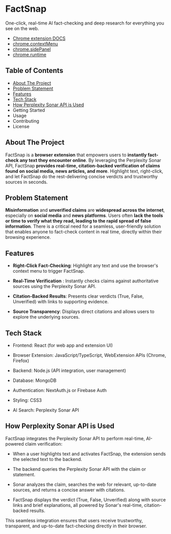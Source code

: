 # FactSnap
One-click, real-time AI fact-checking and deep research for everything you see on the web.

- [Chrome extension DOCS](https://developer.chrome.com/docs/extensions/get-started/tutorial/hello-world)
- [chrome.contextMenu](https://developer.chrome.com/docs/extensions/reference/api/contextMenus)
- [chrome.sidePanel](https://developer.chrome.com/docs/extensions/reference/api/sidePanel)
- [chrome.runtime](https://developer.chrome.com/docs/extensions/reference/api/runtime#description)

## Table of Contents
- [About The Project](#about-the-project)
- [Problem Statement](#problem-statement)
- [Features](#features)
- [Tech Stack](#tech-stack)
- [How Perplexity Sonar API is Used](#how-perplexity-sonar-api-is-used)
- Getting Started
- Usage
- Contributing
- License

## About The Project
FactSnap is a **browser extension** that empowers users to **instantly fact-check any text they encounter online**. By leveraging the Perplexity Sonar API, FactSnap **provides real-time, citation-backed verification of claims found on social media, news articles, and more**. Highlight text, right-click, and let FactSnap do the rest-delivering concise verdicts and trustworthy sources in seconds.

## Problem Statement
**Misinformation** and **unverified claims** are **widespread across the internet**, especially on **social media** and **news platforms**. Users often **lack the tools or time to verify what they read, leading to the rapid spread of false information**. There is a critical need for a seamless, user-friendly solution that enables anyone to fact-check content in real time, directly within their browsing experience.

## Features
- **Right-Click Fact-Checking**: Highlight any text and use the browser's context menu to trigger FactSnap.

- **Real-Time Verification** : Instantly checks claims against authoritative sources using the Perplexity Sonar API.

- **Citation-Backed Results**: Presents clear verdicts (True, False, Unverified) with links to supporting evidence.

- **Source Transparency**: Displays direct citations and allows users to explore the underlying sources.



## Tech Stack

- Frontend: React (for web app and extension UI)

- Browser Extension: JavaScript/TypeScript, WebExtension APIs (Chrome, Firefox)

- Backend: Node.js (API integration, user management)

- Database: MongoDB

- Authentication: NextAuth.js or Firebase Auth

- Styling: CSS3

- AI Search: Perplexity Sonar API


## How Perplexity Sonar API is Used

FactSnap integrates the Perplexity Sonar API to perform real-time, AI-powered claim verification:

- When a user highlights text and activates FactSnap, the extension sends the selected text to the backend.

- The backend queries the Perplexity Sonar API with the claim or statement.

- Sonar analyzes the claim, searches the web for relevant, up-to-date sources, and returns a concise answer with citations.

- FactSnap displays the verdict (True, False, Unverified) along with source links and brief explanations, all powered by Sonar's real-time, citation-backed results.

This seamless integration ensures that users receive trustworthy, transparent, and up-to-date fact-checking directly in their browser.